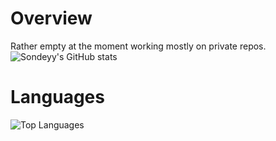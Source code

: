 # Overview
Rather empty at the moment working mostly on private repos. <br>
![Sondeyy's GitHub stats](https://github-readme-stats.vercel.app/api?username=Sondeyy&show_icons=true&theme=radical)
# Languages
![Top Languages](https://github-readme-stats.vercel.app/api/top-langs/?username=Sondeyy&layout=compact)
